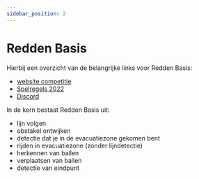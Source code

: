 ```yaml
---
sidebar_position: 2
---
```


# Redden Basis

Hierbij een overzicht van de belangrijke links voor Redden Basis:
- [website competitie](https://www.robocupjunior.nl/redden-basis/)
- [Spelregels 2022](https://www.robocupjunior.nl/wp-content/uploads/2021/12/Redden-Basis-2022.pdf)
- [Discord](https://discord.com/channels/900836668364455967/1028318828142276648)

In de kern bestaat Redden Basis uit:
- lijn volgen
- obstakel ontwijken
- detectie dat je in de evacuatiezone gekomen bent
- rijden in evacuatiezone (zonder lijndetectie)
- herkennen van ballen
- verplaatsen van ballen
- detectie van eindpunt



